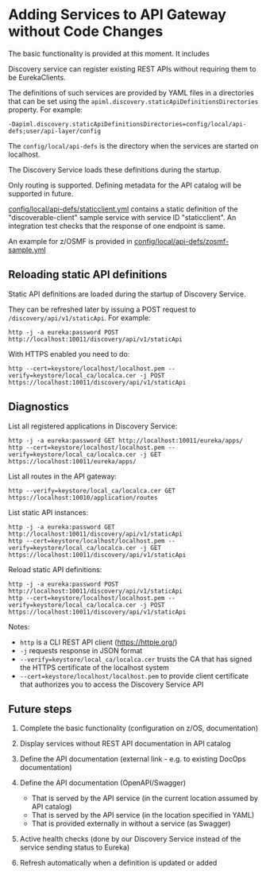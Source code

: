 # Adding Services to API Gateway without Code Changes

The basic functionality is provided at this moment. It includes 

Discovery service can register existing REST APIs without requiring them to be EurekaClients.

The definitions of such services are provided by YAML files in a directories that can be set using
the `apiml.discovery.staticApiDefinitionsDirectories` property. For example:

    -Dapiml.discovery.staticApiDefinitionsDirectories=config/local/api-defs;user/api-layer/config

The `config/local/api-defs` is the directory when the services are started on localhost.    

The Discovery Service loads these definitions during the startup.

Only routing is supported. Defining metadata for the API catalog will be supported in future.

[config/local/api-defs/staticclient.yml](/config/local/api-defs/staticclient.yml) contains a static definition of the "discoverable-client" sample service with service ID "staticclient". An integration test checks that the response of one endpoint is same.

An example for z/OSMF is provided in [config/local/api-defs/zosmf-sample.yml](/config/local/api-defs/zosmf-sample.yml)

## Reloading static API definitions

Static API definitions are loaded during the startup of Discovery Service.

They can be refreshed later by issuing a POST request to `/discovery/api/v1/staticApi`. For example:

    http -j -a eureka:password POST http://localhost:10011/discovery/api/v1/staticApi

With HTTPS enabled you need to do:

    http --cert=keystore/localhost/localhost.pem --verify=keystore/local_ca/localca.cer -j POST https://localhost:10011/discovery/api/v1/staticApi


## Diagnostics

List all registered applications in Discovery Service:

    http -j -a eureka:password GET http://localhost:10011/eureka/apps/
    http --cert=keystore/localhost/localhost.pem --verify=keystore/local_ca/localca.cer -j GET https://localhost:10011/eureka/apps/

List all routes in the API gateway:

    http --verify=keystore/local_ca/localca.cer GET https://localhost:10010/application/routes

List static API instances:

    http -j -a eureka:password GET http://localhost:10011/discovery/api/v1/staticApi
    http --cert=keystore/localhost/localhost.pem --verify=keystore/local_ca/localca.cer -j GET https://localhost:10011/discovery/api/v1/staticApi

Reload static API definitions:
    
    http -j -a eureka:password POST http://localhost:10011/discovery/api/v1/staticApi
    http --cert=keystore/localhost/localhost.pem --verify=keystore/local_ca/localca.cer -j POST https://localhost:10011/discovery/api/v1/staticApi

Notes:
 * `http` is a CLI REST API client (https://httpie.org/)
 *  `-j` requests response in JSON format
 *  `--verify=keystore/local_ca/localca.cer` trusts the CA that has signed the HTTPS certificate of the localhost system
 *  `--cert=keystore/localhost/localhost.pem` to provide client certificate that authorizes you to access the Discovery Service API


## Future steps

1. Complete the basic functionality (configuration on z/OS, documentation)
2. Display services without REST API documentation in API catalog
3. Define the API documentation (external link - e.g. to existing DocOps documentation)
4. Define the API documentation (OpenAPI/Swagger) 

   * That is served by the API service (in the current location assumed by API catalog)
   * That is served by the API service (in the location specified in YAML)
   * That is provided externally in without a service (as Swagger)

5. Active health checks (done by our Discovery Service instead of the service sending status to Eureka)
6. Refresh automatically when a definition is updated or added
